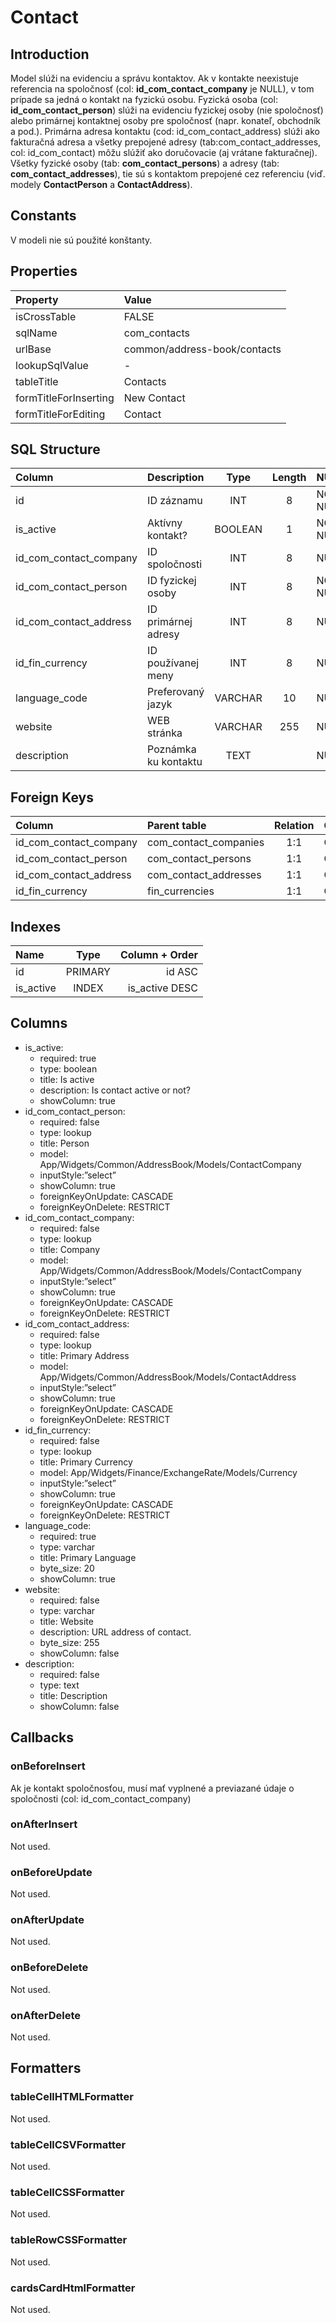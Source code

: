 # Contact

## Introduction
Model slúži na evidenciu a správu kontaktov. Ak v kontakte neexistuje referencia na spoločnosť (col: **id_com_contact_company** je NULL), v tom prípade sa jedná o kontakt na fyzickú osobu. Fyzická osoba (col: **id_com_contact_person**) slúži na evidenciu fyzickej osoby (nie spoločnosť) alebo primárnej kontaktnej osoby pre spoločnosť (napr. konateľ, obchodník a pod.). Primárna adresa kontaktu (cod: id_com_contact_address) slúži ako fakturačná adresa a všetky prepojené adresy (tab:com_contact_addresses, col: id_com_contact) môžu slúžiť ako doručovacie (aj vrátane fakturačnej). Všetky fyzické osoby (tab: **com_contact_persons**) a adresy (tab: **com_contact_addresses**), tie sú s kontaktom prepojené cez referenciu (viď. modely **ContactPerson** a **ContactAddress**).

## Constants
V modeli nie sú použité konštanty.

## Properties
| Property              | Value                        |
| :-------------------- | :--------------------------- |
| isCrossTable          | FALSE                        |
| sqlName               | com_contacts                 |
| urlBase               | common/address-book/contacts |
| lookupSqlValue        | -                            |
| tableTitle            | Contacts                     |
| formTitleForInserting | New Contact                  |
| formTitleForEditing   | Contact                      |

## SQL Structure
| Column                 | Description          |  Type   | Length | NULL     | Default |
| :--------------------- | :------------------- | :-----: | :----: | :------- | :-----: |
| id                     | ID záznamu           |   INT   |   8    | NOT NULL |         |
| is_active              | Aktívny kontakt?     | BOOLEAN |   1    | NOT NULL |    1    |
| id_com_contact_company | ID spoločnosti       |   INT   |   8    | NULL     |         |
| id_com_contact_person  | ID fyzickej osoby    |   INT   |   8    | NOT NULL |         |
| id_com_contact_address | ID primárnej adresy  |   INT   |   8    | NULL     |         |
| id_fin_currency        | ID používanej meny   |   INT   |   8    | NULL     |         |
| language_code          | Preferovaný jazyk    | VARCHAR |   10   | NULL     |         |
| website                | WEB stránka          | VARCHAR |  255   | NULL     |         |
| description            | Poznámka ku kontaktu |  TEXT   |        | NULL     |         |

## Foreign Keys
| Column                 | Parent table          | Relation | OnUpdate | OnDelete |
| :--------------------- | :-------------------- | :------: | -------- | -------- |
| id_com_contact_company | com_contact_companies |   1:1    | Cascade  | Restrict |
| id_com_contact_person  | com_contact_persons   |   1:1    | Cascade  | Restrict |
| id_com_contact_address | com_contact_addresses |   1:1    | Cascade  | Restrict |
| id_fin_currency        | fin_currencies        |   1:1    | Cascade  | Restrict |

## Indexes
| Name      |  Type   | Column + Order |
| :-------- | :-----: | -------------: |
| id        | PRIMARY |         id ASC |
| is_active |  INDEX  | is_active DESC |

## Columns
* is_active:
  * required: true
  * type: boolean
  * title: Is active
  * description: Is contact active or not?
  * showColumn: true
* id_com_contact_person:
  * required: false
  * type: lookup
  * title: Person
  * model: App/Widgets/Common/AddressBook/Models/ContactCompany
  * inputStyle:”select”
  * showColumn: true
  * foreignKeyOnUpdate: CASCADE
  * foreignKeyOnDelete: RESTRICT
* id_com_contact_company:
  * required: false
  * type: lookup
  * title: Company
  * model: App/Widgets/Common/AddressBook/Models/ContactCompany
  * inputStyle:”select”
  * showColumn: true
  * foreignKeyOnUpdate: CASCADE
  * foreignKeyOnDelete: RESTRICT
* id_com_contact_address:
  * required: false
  * type: lookup
  * title: Primary Address
  * model: App/Widgets/Common/AddressBook/Models/ContactAddress
  * inputStyle:”select”
  * showColumn: true
  * foreignKeyOnUpdate: CASCADE
  * foreignKeyOnDelete: RESTRICT
* id_fin_currency:
  * required: false
  * type: lookup
  * title: Primary Currency
  * model: App/Widgets/Finance/ExchangeRate/Models/Currency
  * inputStyle:”select”
  * showColumn: true
  * foreignKeyOnUpdate: CASCADE
  * foreignKeyOnDelete: RESTRICT
* language_code:
  * required: true
  * type: varchar
  * title: Primary Language
  * byte_size: 20
  * showColumn: true
* website:
  * required: false
  * type: varchar
  * title: Website
  * description: URL address of contact.
  * byte_size: 255
  * showColumn: false
* description:
  * required: false
  * type: text
  * title: Description
  * showColumn: false

## Callbacks

### onBeforeInsert
Ak je kontakt spoločnosťou, musí mať vyplnené a previazané údaje o spoločnosti (col: id_com_contact_company)

### onAfterInsert
Not used.

### onBeforeUpdate
Not used.

### onAfterUpdate
Not used.

### onBeforeDelete
Not used.

### onAfterDelete
Not used.

## Formatters

### tableCellHTMLFormatter
Not used.

### tableCellCSVFormatter
Not used.

### tableCellCSSFormatter
Not used.

### tableRowCSSFormatter
Not used.

### cardsCardHtmlFormatter
Not used.
